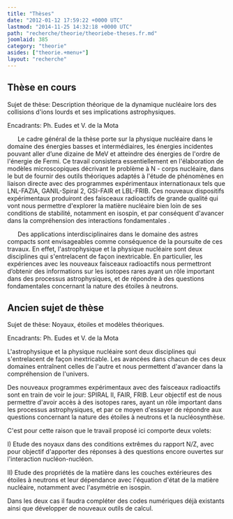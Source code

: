 ```yaml
---
title: "Thèses"
date: "2012-01-12 17:59:22 +0000 UTC"
lastmod: "2014-11-25 14:32:18 +0000 UTC"
path: "recherche/theorie/theoriebe-theses.fr.md"
joomlaid: 385
category: "theorie"
asides: ["theorie.+menu+"]
layout: "recherche"
---
```

**Thèse en cours**
------------------

Sujet de thèse: Description théorique de la dynamique nucléaire lors des collisions d'ions lourds et ses implications astrophysiques.

Encadrants: Ph. Eudes et V. de la Mota

      Le cadre général de la thèse porte sur la physique nucléaire dans le domaine des énergies basses et intermédiaires, les énergies incidentes pouvant aller d’une dizaine de MeV et atteindre des énergies de l'ordre de l'énergie de Fermi. Ce travail consistera essentiellement en l'élaboration de modèles microscopiques décrivant le problème à N - corps nucléaire, dans le but de fournir des outils théoriques adaptés à l'étude de phénomènes en liaison directe avec des programmes expérimentaux internationaux tels que LNL-FAZIA, GANIL-Spiral 2, GSI-FAIR et LBL-FRIB. Ces nouveaux dispositifs expérimentaux produiront des faisceaux radioactifs de grande qualité qui vont nous permettre d'explorer la matière nucléaire bien loin de ses conditions de stabilité, notamment en isospin, et par conséquent d'avancer dans la compréhension des interactions fondamentales .

      Des applications interdisciplinaires dans le domaine des astres compacts sont envisageables comme conséquence de la poursuite de ces travaux. En effet, l'astrophysique et la physique nucléaire sont deux disciplines qui s'entrelacent de façon inextricable. En particulier, les expériences avec les nouveaux faisceaux radioactifs nous permettront d’obtenir des informations sur les isotopes rares ayant un rôle important dans des processus astrophysiques, et de répondre à des questions fondamentales concernant la nature des étoiles à neutrons.

**Ancien sujet de thèse**
-------------------------

Sujet de thèse: Noyaux, étoiles et modèles théoriques.

Encadrants: Ph. Eudes et V. de la Mota

L'astrophysique et la physique nucléaire sont deux disciplines qui s'entrelacent de façon inextricable. Les avancées dans chacun de ces deux domaines entraînent celles de l'autre et nous permettent d'avancer dans la compréhension de l'univers.

Des nouveaux programmes expérimentaux avec des faisceaux radioactifs sont en train de voir le jour: SPIRAL II, FAIR, FRIB. Leur objectif est de nous permettre d'avoir accès à des isotopes rares, ayant un rôle important dans les processus astrophysiques, et par ce moyen d'essayer de répondre aux questions concernant la nature des étoiles à neutrons et la nucléosynthèse.

C'est pour cette raison que le travail proposé ici comporte deux volets:

I) Etude des noyaux dans des conditions extrêmes du rapport N/Z, avec pour objectif d'apporter des réponses à des questions encore ouvertes sur l'interaction nucléon-nucléon.

II) Etude des propriétés de la matière dans les couches extérieures des étoiles à neutrons et leur dépendance avec l'équation d'état de la matière nucléaire, notamment avec l'asymétrie en isospin.

Dans les deux cas il faudra compléter des codes numériques déjà existants ainsi que développer de nouveaux outils de calcul.
